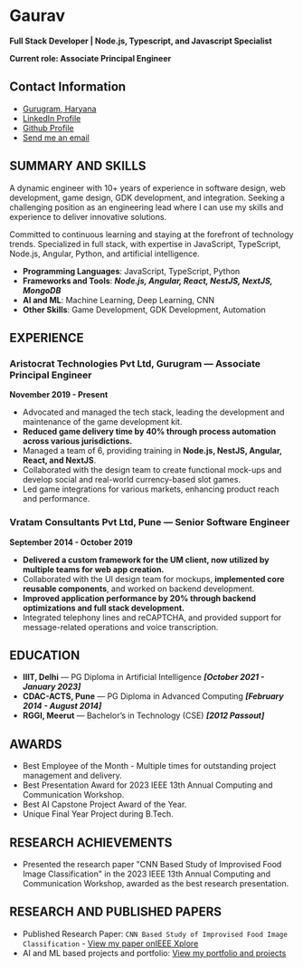 # Gaurav

**Full Stack Developer | Node.js, Typescript, and Javascript Specialist**

**Current role: Associate Principal Engineer**

## Contact Information

- [Gurugram, Haryana](https://maps.app.goo.gl/Bbtaxv1gboCBJieX7)
- [LinkedIn Profile](https://www.linkedin.com/in/gaurav-mahto/)
- [Github Profile](https://github.com/gauravmahto)
- [Send me an email](mailto:gauravg227@gmail.com)

## SUMMARY AND SKILLS

A dynamic engineer with 10+ years of experience in software design, web development, game design, GDK development, and integration. Seeking a challenging position as an engineering lead where I can use my skills and experience to deliver innovative solutions.

Committed to continuous learning and staying at the forefront of technology trends. Specialized in full stack, with expertise in JavaScript, TypeScript, Node.js, Angular, Python, and artificial intelligence.

- **Programming Languages**: JavaScript, TypeScript, Python
- **Frameworks and Tools**: ***Node.js, Angular, React, NestJS, NextJS, MongoDB***
- **AI and ML**: Machine Learning, Deep Learning, CNN
- **Other Skills**: Game Development, GDK Development, Automation

## EXPERIENCE

### Aristocrat Technologies Pvt Ltd, Gurugram — Associate Principal Engineer

**November 2019 - Present**

- Advocated and managed the tech stack, leading the development and maintenance of the game development kit.
- **Reduced game delivery time by 40% through process automation across various jurisdictions.**
- Managed a team of 6, providing training in **Node.js, NestJS, Angular, React, and NextJS**.
- Collaborated with the design team to create functional mock-ups and develop social and real-world currency-based slot games.
- Led game integrations for various markets, enhancing product reach and performance.

### Vratam Consultants Pvt Ltd, Pune — Senior Software Engineer

**September 2014 - October 2019**

- **Delivered a custom framework for the UM client, now utilized by multiple teams for web app creation.**
- Collaborated with the UI design team for mockups, **implemented core reusable components**, and worked on backend development.
- **Improved application performance by 20% through backend optimizations and full stack development.**
- Integrated telephony lines and reCAPTCHA, and provided support for message-related operations and voice transcription.

## EDUCATION

- **IIIT, Delhi** — PG Diploma in Artificial Intelligence ***[October 2021 - January 2023]***
- **CDAC-ACTS, Pune** — PG Diploma in Advanced Computing ***[February 2014 - August 2014]***
- **RGGI, Meerut** — Bachelor’s in Technology (CSE) ***[2012 Passout]***

## AWARDS

- Best Employee of the Month - Multiple times for outstanding project management and delivery.
- Best Presentation Award for 2023 IEEE 13th Annual Computing and Communication Workshop.
- Best AI Capstone Project Award of the Year.
- Unique Final Year Project during B.Tech.

## RESEARCH ACHIEVEMENTS

- Presented the research paper "CNN Based Study of Improvised Food Image Classification" in the 2023 IEEE 13th Annual Computing and Communication Workshop, awarded as the best research presentation.

## RESEARCH AND PUBLISHED PAPERS

- Published Research Paper: ```CNN Based Study of Improvised Food Image Classification``` - [View my paper onIEEE Xplore](https://ieeexplore.ieee.org/document/10099066)
- AI and ML based projects and portfolio: [View my portfolio and projects](https://eportfolio.mygreatlearning.com/gaurav286)
